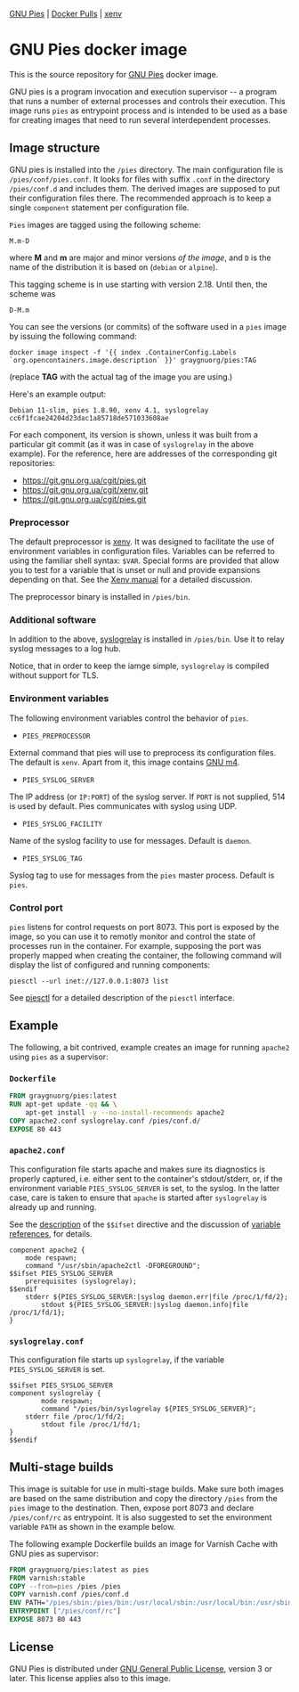 [GNU Pies](http://www.gnu.org.ua/software/pies/) |
 [Docker Pulls](https://hub.docker.com/r/graygnuorg/pies) |
 [xenv](https://www.gnu.org.ua/software/xenv/)
# GNU Pies docker image

This is the source repository for [GNU Pies](https://hub.docker.com/r/graygnuorg/pies) docker image.

GNU pies is a program invocation and execution supervisor -- a program
that runs a number of external processes and controls their execution.
This image runs `pies` as entrypoint process and is intended to be used as
a base for creating images that need to run several interdependent
processes.

## Image structure

GNU pies is installed into the `/pies` directory.  The main configuration
file is `/pies/conf/pies.conf`.  It looks for files with suffix `.conf` in
the directory `/pies/conf.d` and includes them.  The derived images are
supposed to put their configuration files there.  The recommended approach
is to keep a single `component` statement per configuration file.

`Pies` images are tagged using the following scheme:

```
M.m-D
```

where __M__ and __m__ are major and minor versions _of the image_, and `D` is
the name of the distribution it is based on (`debian` or `alpine`).

This tagging scheme is in use starting with version 2.18.  Until then,
the scheme was

```
D-M.m
```

You can see the versions (or commits) of the software used in a `pies` image
by issuing the following command:

```Shell
docker image inspect -f '{{ index .ContainerConfig.Labels `org.opencontainers.image.description` }}' graygnuorg/pies:TAG
```

(replace __TAG__ with the actual tag of the image you are using.)

Here's an example output:

```
Debian 11-slim, pies 1.8.90, xenv 4.1, syslogrelay cc6f1fcae24204d23dac1a85718de571033608ae
```

For each component, its version is shown, unless it was built from a
particular git commit (as it was in case of `syslogrelay` in the above
example).  For the reference, here are addresses of the corresponding git
repositories:

* https://git.gnu.org.ua/cgit/pies.git
* https://git.gnu.org.ua/cgit/xenv.git
* https://git.gnu.org.ua/cgit/pies.git

### Preprocessor

The default preprocessor is [xenv](https://www.gnu.org.ua/software/xenv/).
It was designed to facilitate the use of environment variables in
configuration files.  Variables can be referred to using the familiar
shell syntax: `$VAR`.  Special forms are provided that allow you to
test for a variable that is unset or null and provide expansions depending
on that.  See the [Xenv manual](https://www.gnu.org.ua/software/xenv/)
for a detailed discussion.

The preprocessor binary is installed in `/pies/bin`.

### Additional software

In addition to the above, [syslogrelay](https://puszcza.gnu.org.ua/projects/syslogrelay/)
is installed in `/pies/bin`.  Use it to relay syslog messages to a log hub.

Notice, that in order to keep the iamge simple, `syslogrelay` is compiled
without support for TLS.

### Environment variables

The following environment variables control the behavior of `pies`.

* `PIES_PREPROCESSOR`

External command that pies will use to preprocess its configuration files.
The default is `xenv`.  Apart from it, this image contains [GNU m4](https://www.gnu.org/software/m4).  

* `PIES_SYSLOG_SERVER`

The IP address (or `IP:PORT`) of the syslog server.  If `PORT` is not
supplied, 514 is used by default.  Pies communicates with syslog using
UDP.

* `PIES_SYSLOG_FACILITY`

Name of the syslog facility to use for messages.  Default is `daemon`.

* `PIES_SYSLOG_TAG`

Syslog tag to use for messages from the `pies` master process.  Default is
`pies`.

### Control port

`pies` listens for control requests on port 8073.  This port is exposed
by the image, so you can use it to remotly monitor and control the state of
processes run in the container.  For example, supposing the port was properly
mapped when creating the container, the following command will display
the list of configured and running components:

```Shell
piesctl --url inet://127.0.0.1:8073 list
```

See [piesctl](http://www.gnu.org.ua/software/pies/manual/piesctl.html)
for a detailed description of the `piesctl` interface.

## Example

The following, a bit contrived, example creates an image for running
`apache2` using `pies` as a supervisor:

### `Dockerfile`

```Dockerfile
FROM graygnuorg/pies:latest
RUN apt-get update -qq && \
    apt-get install -y --no-install-recommends apache2
COPY apache2.conf syslogrelay.conf /pies/conf.d/
EXPOSE 80 443
```

### `apache2.conf`

This configuration file starts apache and makes sure its diagnostics
is properly captured, i.e. either sent to the container's stdout/stderr,
or, if the environment variable `PIES_SYSLOG_SERVER` is set, to the syslog.
In the latter case, care is taken to ensure that `apache` is started after
`syslogrelay` is already up and running.

See the [description](https://www.gnu.org.ua/software/xenv/manual/Directives.html) of the `$$ifset` directive and the discussion of
[variable references](https://www.gnu.org.ua/software/xenv/manual/Variable-references.html), for details.

```
component apache2 {
	mode respawn;
	command "/usr/sbin/apache2ctl -DFOREGROUND";
$$ifset PIES_SYSLOG_SERVER
	prerequisites (syslogrelay);
$$endif
	stderr ${PIES_SYSLOG_SERVER:|syslog daemon.err|file /proc/1/fd/2};
        stdout ${PIES_SYSLOG_SERVER:|syslog daemon.info|file /proc/1/fd/1};
}
```

### `syslogrelay.conf`

This configuration file starts up `syslogrelay`, if the variable `PIES_SYSLOG_SERVER` is set.

```
$$ifset PIES_SYSLOG_SERVER
component syslogrelay {
        mode respawn;
        command "/pies/bin/syslogrelay ${PIES_SYSLOG_SERVER}";
	stderr file /proc/1/fd/2;
        stdout file /proc/1/fd/1;
}
$$endif
```

## Multi-stage builds

This image is suitable for use in multi-stage builds.  Make sure both
images are based on the same distribution and copy the directory `/pies`
from the `pies` image to the destination.  Then, expose port 8073 and
declare `/pies/conf/rc` as entrypoint.  It is also suggested to set
the environment variable `PATH` as shown in the example below.

The following example Dockerfile builds an image for Varnish Cache with
GNU pies as supervisor:

```Dockerfile
FROM graygnuorg/pies:latest as pies
FROM varnish:stable
COPY --from=pies /pies /pies
COPY varnish.conf /pies/conf.d
ENV PATH="/pies/sbin:/pies/bin:/usr/local/sbin:/usr/local/bin:/usr/sbin:/usr/bin:/sbin:/bin"
ENTRYPOINT ["/pies/conf/rc"]
EXPOSE 8073 80 443
```

## License

GNU Pies is distributed under [GNU General Public License](https://www.gnu.org/licenses/gpl-3.0.html), version 3 or later.  This license applies also to
this image.



